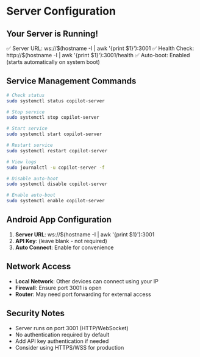 # Server Configuration

## Your Server is Running!

✅ Server URL: ws://$(hostname -I | awk '{print $1}'):3001
✅ Health Check: http://$(hostname -I | awk '{print $1}'):3001/health
✅ Auto-boot: Enabled (starts automatically on system boot)

## Service Management Commands

```bash
# Check status
sudo systemctl status copilot-server

# Stop service
sudo systemctl stop copilot-server

# Start service  
sudo systemctl start copilot-server

# Restart service
sudo systemctl restart copilot-server

# View logs
sudo journalctl -u copilot-server -f

# Disable auto-boot
sudo systemctl disable copilot-server

# Enable auto-boot
sudo systemctl enable copilot-server
```

## Android App Configuration

1. **Server URL**: ws://$(hostname -I | awk '{print $1}'):3001
2. **API Key**: (leave blank - not required)
3. **Auto Connect**: Enable for convenience

## Network Access

- **Local Network**: Other devices can connect using your IP
- **Firewall**: Ensure port 3001 is open
- **Router**: May need port forwarding for external access

## Security Notes

- Server runs on port 3001 (HTTP/WebSocket)
- No authentication required by default
- Add API key authentication if needed
- Consider using HTTPS/WSS for production
